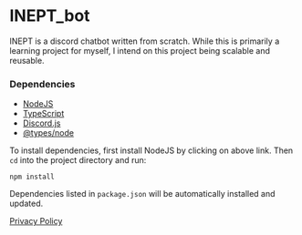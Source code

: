 # INEPT_bot
INEPT is a discord chatbot written from scratch. While this is primarily a learning project for myself, I intend on this project being scalable and reusable.

### Dependencies
+ [NodeJS](https://nodejs.org/en)
+ [TypeScript](https://www.typescriptlang.org)
+ [Discord.js](https://discord.js.org)
+ [@types/node](https://www.npmjs.com/package/@types/node)

To install dependencies, first install NodeJS by clicking on above link. Then `cd` into the project directory and run:
```
npm install
```
Dependencies listed in `package.json` will be automatically installed and updated.

[Privacy Policy](/INEPT_bot/privacy_policy)
